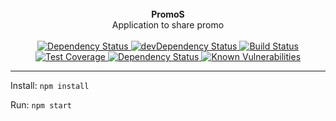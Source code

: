 <br />

<div align="center"><strong>PromoS</strong></div>
<div align="center">Application to share promo</div>

<br />

<div align="center">
  <!-- Dependency Status -->
  <a href="https://david-dm.org/barbagrigia/PromoS">
    <img src="https://img.shields.io/david/barbagrigia/PromoS.svg" alt="Dependency Status" />
  </a>
  <!-- devDependency Status -->
  <a href="https://david-dm.org/barbagrigia/PromoS#info=devDependencies">
    <img src="https://img.shields.io/david/dev/barbagrigia/PromoS.svg" alt="devDependency Status" />
  </a>
  <!-- Build Status -->
  <a href="https://travis-ci.org/barbagrigia/PromoS">
    <img src="https://img.shields.io/travis/barbagrigia/PromoS/master.svg" alt="Build Status" />
  </a>
  <!-- Test Coverage -->
  <a href="https://coveralls.io/r/barbagrigia/PromoS">
    <img src="https://img.shields.io/coveralls/barbagrigia/PromoS.svg" alt="Test Coverage" />
  </a>
  <!-- Dependency Status - Greenkeeper badge -->
  <a href="https://greenkeeper.io">
    <img src="https://badges.greenkeeper.io/barbagrigia/PromoS.svg" alt="Dependency Status" />
  </a>
<!--  [![Greenkeeper badge](https://badges.greenkeeper.io/barbagrigia/PromoS.svg)](https://greenkeeper.io/) -->
  <!-- Known Vulnerabilities -->
  <a href="https://snyk.io/test/github/barbagrigia/PromoS">
    <img src="https://snyk.io/test/github/barbagrigia/PromoS/badge.svg" alt="Known Vulnerabilities" />
  </a>
<!-- [![Known Vulnerabilities](https://snyk.io/test/github/barbagrigia/PromoS/badge.svg)](https://snyk.io/test/github/barbagrigia/PromoS) -->

</div>

---

Install: ```npm install```

Run: ```npm start```
